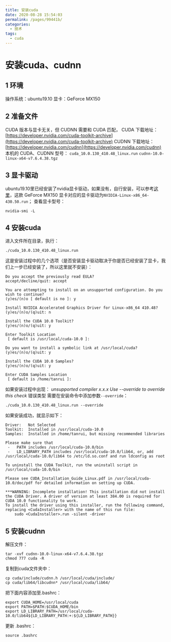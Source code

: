 ```yaml
---
title: 安装cuda
date: 2020-08-28 15:54:03
permalink: /pages/99441b/
categories: 
  - 技术
tags: 
  - cuda
---
```

<script>
(function(){
    var bp = document.createElement('script');
    var curProtocol = window.location.protocol.split(':')[0];
    if (curProtocol === 'https'){
   bp.src = 'https://zz.bdstatic.com/linksubmit/push.js';
  }
  else{
  bp.src = 'http://push.zhanzhang.baidu.com/push.js';
  }
    var s = document.getElementsByTagName("script")[0];
    s.parentNode.insertBefore(bp, s);
})();
</script>


# 安装cuda、cudnn

## 1 环境
操作系统：ubuntu19.10
显卡：GeForce MX150
## 2 准备文件
CUDA 版本与显卡无关，但 CUDNN 需要和 CUDA 匹配，
CUDA 下载地址：[https://developer.nvidia.com/cuda-toolkit-archive](https://developer.nvidia.com/cuda-toolkit-archive)
CUDNN 下载地址：[https://developer.nvidia.com/cudnn](https://developer.nvidia.com/cudnn)
本机的 CUDA、CUDNN 型号：
`cuda_10.0.130_410.48_linux.run`
`cudnn-10.0-linux-x64-v7.6.4.38.tgz`
## 3 显卡驱动
ubuntu19.10里已经安装了nvidia显卡驱动，如果没有，自行安装，可以参考[这里](http://www.tamray.cn/index.php/2020/03/19/ubuntu-nvidia-problem/)，这款 GeForce MX150 显卡对应的显卡驱动为`NVIDIA-Linux-x86_64-430.50.run`；
查看显卡型号：
```shell
nvidia-smi -L
```
## 4 安装cuda
进入文件所在目录，执行：
```shell
./cuda_10.0.130_410.48_linux.run
```
这是安装过程中的几个选项（是否安装显卡驱动取决于你是否已经安装了显卡，我们上一步已经安装了，所以这里就不安装）：
```shell
Do you accept the previously read EULA?
accept/decline/quit: accept

You are attempting to install on an unsupported configuration. Do you wish to continue?
(y)es/(n)o [ default is no ]: y

Install NVIDIA Accelerated Graphics Driver for Linux-x86_64 410.48?
(y)es/(n)o/(q)uit: n

Install the CUDA 10.0 Toolkit?
(y)es/(n)o/(q)uit: y

Enter Toolkit Location
 [ default is /usr/local/cuda-10.0 ]: 

Do you want to install a symbolic link at /usr/local/cuda?
(y)es/(n)o/(q)uit: y

Install the CUDA 10.0 Samples?
(y)es/(n)o/(q)uit: y

Enter CUDA Samples Location
 [ default is /home/tanrui ]: 
```


如果安装过程中出现：
*unsupported compiler x.x.x Use --override to override this check* 错误类型
需要在安装命令中添加参数`--override`：  
```shell
./cuda_10.0.130_410.48_linux.run --override
```
如果安装成功，就显示如下：
```shell
Driver:   Not Selected
Toolkit:  Installed in /usr/local/cuda-10.0
Samples:  Installed in /home/tanrui, but missing recommended libraries

Please make sure that
 -   PATH includes /usr/local/cuda-10.0/bin
 -   LD_LIBRARY_PATH includes /usr/local/cuda-10.0/lib64, or, add /usr/local/cuda-10.0/lib64 to /etc/ld.so.conf and run ldconfig as root

To uninstall the CUDA Toolkit, run the uninstall script in /usr/local/cuda-10.0/bin

Please see CUDA_Installation_Guide_Linux.pdf in /usr/local/cuda-10.0/doc/pdf for detailed information on setting up CUDA.

***WARNING: Incomplete installation! This installation did not install the CUDA Driver. A driver of version at least 384.00 is required for CUDA 10.0 functionality to work.
To install the driver using this installer, run the following command, replacing <CudaInstaller> with the name of this run file:
    sudo <CudaInstaller>.run -silent -driver
```

## 5 安装cudnn
解压文件：
```shell
tar -xvf cudnn-10.0-linux-x64-v7.6.4.38.tgz
chmod 777 cuda -R
```
复制到cuda文件夹中：
```shell
cp cuda/include/cudnn.h /usr/local/cuda/include/
cp cuda/lib64/libcudnn* /usr/local/cuda/lib64/
```
把下面内容添加至.bashrc：
```shell
export CUDA_HOME=/usr/local/cuda
export PATH=$PATH:$CUDA_HOME/bin
export LD_LIBRARY_PATH=/usr/local/cuda-10.0/lib64${LD_LIBRARY_PATH:+:${LD_LIBRARY_PATH}}
```
更新 .bashrc：
```shell
source .bashrc
```